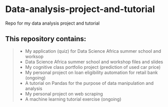 # Data-analysis-project-and-tutorial
Repo for my data analysis project and tutorial
## This repository contains:
> * My application (quiz) for Data Science Africa summer school and worksop
> * Data Science Africa summer school and workshop files and slides
> * My cognitive class portfolio project (prediction of used car price)
> * My personal project on loan eligibility automation for retail bank (ongoing)
> * A tutorial on Pandas for the purpose of data manipulation and analysis
> * My personal project on web scraping
> * A machine learning tutorial exercise (ongoing)
